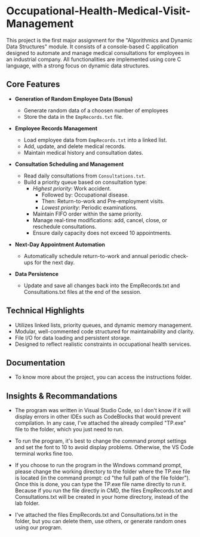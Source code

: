 # Occupational-Health-Medical-Visit-Management
This project is the first major assignment for the "Algorithmics and Dynamic Data Structures" module. It consists of a console-based C application designed to automate and manage medical consultations for employees in an industrial company. All functionalities are implemented using core C language, with a strong focus on dynamic data structures.

## Core Features
* **Generation of Random Employee Data (Bonus)**

	* Generate random data of a choosen number of employees
 	* Store the data in the `EmpRecords.txt` file. 

* **Employee Records Management**
  
	* Load employee data from `EmpRecords.txt` into a linked list.
	* Add, update, and delete medical records.
  	* Maintain medical history and consultation dates.
 
* **Consultation Scheduling and Management**

	* Read daily consultations from `Consultations.txt`.
 	* Build a priority queue based on consultation type:
  		* *Highest priority*: Work accident.
    		* Followed by: Occupational disease.
      		* Then: Return-to-work and Pre-employment visits.
        	* *Lowest priority*: Periodic examinations.
        * Maintain FIFO order within the same priority.
        * Manage real-time modifications: add, cancel, close, or reschedule consultations.
        * Ensure daily capacity does not exceed 10 appointments.

* **Next-Day Appointment Automation**

	* Automatically schedule return-to-work and annual periodic check-ups for the next day.
 
* **Data Persistence**

	* Update and save all changes back into the EmpRecords.txt and Consultations.txt files at the end of the session.

## Technical Highlights
* Utilizes linked lists, priority queues, and dynamic memory management.
* Modular, well-commented code structured for maintainability and clarity.
* File I/O for data loading and persistent storage.
* Designed to reflect realistic constraints in occupational health services.

## Documentation
* To know more about the project, you can access the instructions folder.

## Insights & Recommandations

* The program was written in Visual Studio Code, so I don't know if it will display errors in other IDEs such as CodeBlocks that would prevent compilation. In any case, I've attached the already compiled "TP.exe" file to the folder, which you just need to run.

* To run the program, it's best to change the command prompt settings and set the font to 10 to avoid display problems. Otherwise, the VS Code terminal works fine too.

* If you choose to run the program in the Windows command prompt, please change the working directory to the folder where the TP.exe file is located (in the command prompt: cd "the full path of the file folder"). Once this is done, you can type the TP.exe file name directly to run it. Because if you run the file directly in CMD, the files EmpRecords.txt and Consultations.txt will be created in your home directory,
instead of the lab folder.

* I've attached the files EmpRecords.txt and Consultations.txt in the folder, but you can delete them, use others, or generate random ones using our program.
